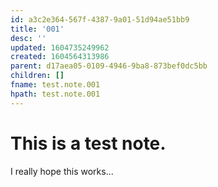 ```yaml
---
id: a3c2e364-567f-4387-9a01-51d94ae51bb9
title: '001'
desc: ''
updated: 1604735249962
created: 1604564313986
parent: d17aea05-0109-4946-9ba8-873bef0dc5bb
children: []
fname: test.note.001
hpath: test.note.001
---
```

# This is a test note.

I really hope this works...

